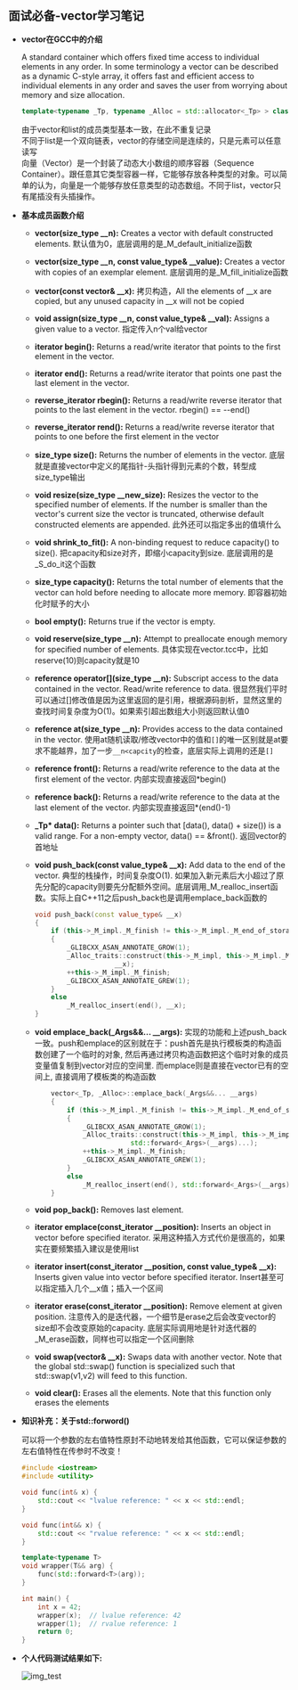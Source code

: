 ## 面试必备-vector学习笔记

- **vector在GCC中的介绍**

    A standard container which offers fixed time access to individual elements in any order.
    In some terminology a vector can be described as a dynamic C-style array, it offers fast and efficient access to individual elements in any order and saves the user from worrying about memory and size allocation.
    ```Cpp
    template<typename _Tp, typename _Alloc = std::allocator<_Tp> > class vector
    ```
    由于vector和list的成员类型基本一致，在此不重复记录</br>
    不同于list是一个双向链表，vector的存储空间是连续的，只是元素可以任意读写</br>
    向量（Vector）是一个封装了动态大小数组的顺序容器（Sequence Container）。跟任意其它类型容器一样，它能够存放各种类型的对象。可以简单的认为，向量是一个能够存放任意类型的动态数组。不同于list，vector只有尾插没有头插操作。

- **基本成员函数介绍**

    - **vector(size_type __n):** Creates a vector with default constructed elements. 默认值为0，底层调用的是_M_default_initialize函数

    - **vector(size_type __n, const value_type& __value):** Creates a vector with copies of an exemplar element. 底层调用的是_M_fill_initialize函数

    - **vector(const vector& __x):** 拷贝构造，All the elements of __x are copied, but any unused capacity in __x  will not be copied

    - **void assign(size_type __n, const value_type& __val):** Assigns a given value to a vector. 指定传入n个val给vector

    - **iterator begin():** Returns a read/write iterator that points to the first element in the vector.

    - **iterator end():** Returns a read/write iterator that points one past the last element in the vector.

    - **reverse_iterator rbegin():** Returns a read/write reverse iterator that points to the last element in the vector.  rbegin() == --end()

    - **reverse_iterator rend():** Returns a read/write reverse iterator that points to one before the first element in the vector

    - **size_type size():** Returns the number of elements in the vector. 底层就是直接vector中定义的尾指针-头指针得到元素的个数，转型成size_type输出

    - **void resize(size_type __new_size):** Resizes the vector to the specified number of elements. If the number is smaller than the vector's current size the vector is truncated, otherwise default constructed elements are appended. 此外还可以指定多出的值填什么

    - **void shrink_to_fit():** A non-binding request to reduce capacity() to size(). 把capacity和size对齐，即缩小capacity到size. 底层调用的是_S_do_it这个函数

    - **size_type capacity():** Returns the total number of elements that the vector can hold before needing to allocate more memory. 即容器初始化时赋予的大小

    - **bool empty():** Returns true if the vector is empty.

    - **void reserve(size_type __n):** Attempt to preallocate enough memory for specified number of elements. 具体实现在vector.tcc中，比如reserve(10)则capacity就是10

    - **reference operator[](size_type __n):** Subscript access to the data contained in the vector. Read/write reference to data. 很显然我们平时可以通过[]修改值是因为这里返回的是引用，根据源码剖析，显然这里的查找时间复杂度为O(1)。如果索引超出数组大小则返回默认值0

    - **reference at(size_type __n):** Provides access to the data contained in the vector. 使用at随机读取/修改vector中的值和`[]`的唯一区别就是at要求不能越界，加了一步`__n<capcity`的检查，底层实际上调用的还是`[]`

    - **reference front():** Returns a read/write reference to the data at the first element of the vector.  内部实现直接返回*begin()

    - **reference back():** Returns a read/write reference to the data at the last element of the vector.  内部实现直接返回*(end()-1)

    - **_Tp\* data():** Returns a pointer such that [data(), data() + size()) is a valid range.  For a non-empty vector, data() == &front(). 返回vector的首地址

    - **void push_back(const value_type& __x):** Add data to the end of the vector. 典型的栈操作，时间复杂度O(1). 如果加入新元素后大小超过了原先分配的capacity则要先分配额外空间。底层调用_M_realloc_insert函数。实际上自C++11之后push_back也是调用emplace_back函数的
        ```C++
        void push_back(const value_type& __x)
        {
            if (this->_M_impl._M_finish != this->_M_impl._M_end_of_storage)
            {
                _GLIBCXX_ASAN_ANNOTATE_GROW(1);
                _Alloc_traits::construct(this->_M_impl, this->_M_impl._M_finish,
                            __x);
                ++this->_M_impl._M_finish;
                _GLIBCXX_ASAN_ANNOTATE_GREW(1);
            }
            else
                _M_realloc_insert(end(), __x);
        }
        ```

    - **void emplace_back(_Args&&... __args):** 实现的功能和上述push_back一致。push和emplace的区别就在于：push首先是执行模板类的构造函数创建了一个临时的对象, 然后再通过拷贝构造函数把这个临时对象的成员变量值复制到vector对应的空间里. 而emplace则是直接在vector已有的空间上, 直接调用了模板类的构造函数
        ```C++
            vector<_Tp, _Alloc>::emplace_back(_Args&&... __args)
            {
                if (this->_M_impl._M_finish != this->_M_impl._M_end_of_storage)
                {
                    _GLIBCXX_ASAN_ANNOTATE_GROW(1);
                    _Alloc_traits::construct(this->_M_impl, this->_M_impl._M_finish,
                                std::forward<_Args>(__args)...);
                    ++this->_M_impl._M_finish;
                    _GLIBCXX_ASAN_ANNOTATE_GREW(1);
                }
                else
                    _M_realloc_insert(end(), std::forward<_Args>(__args)...);
            }
        ```

    - **void pop_back():** Removes last element.

    - **iterator emplace(const_iterator __position):** Inserts an object in vector before specified iterator. 采用这种插入方式代价是很高的，如果实在要频繁插入建议是使用list

    - **iterator insert(const_iterator __position, const value_type& __x):** Inserts given value into vector before specified iterator. Insert甚至可以指定插入几个__x值；插入一个区间

    - **iterator erase(const_iterator __position):** Remove element at given position. 注意传入的是迭代器，一个细节是erase之后会改变vector的size却不会改变原始的capacity. 底层实际调用地是针对迭代器的_M_erase函数，同样也可以指定一个区间删除

    - **void swap(vector& __x):** Swaps data with another vector. Note that the global std::swap() function is specialized such that std::swap(v1,v2) will feed to this function.

    - **void clear():** Erases all the elements.  Note that this function only erases the elements

- **知识补充：关于std::forword()**

    可以将一个参数的左右值特性原封不动地转发给其他函数，它可以保证参数的左右值特性在传参时不改变！
    ```C++
    #include <iostream>
    #include <utility>

    void func(int& x) {
        std::cout << "lvalue reference: " << x << std::endl;
    }

    void func(int&& x) {
        std::cout << "rvalue reference: " << x << std::endl;
    }

    template<typename T>
    void wrapper(T&& arg) {
        func(std::forward<T>(arg));
    }

    int main() {
        int x = 42;
        wrapper(x);  // lvalue reference: 42
        wrapper(1);  // rvalue reference: 1
        return 0;
    }
    ```

- **个人代码测试结果如下:**

    ![img_test](https://rogerlv51.blob.core.windows.net/images/vector_test.png)



